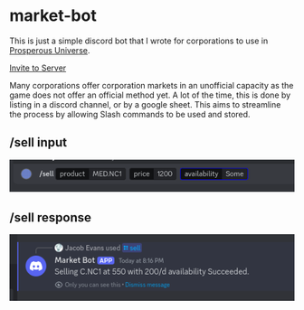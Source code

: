 # market-bot

This is just a simple discord bot that I wrote for corporations to use in [Prosperous Universe](https://prosperousuniverse.com).

[Invite to Server](https://discord.com/oauth2/authorize?client_id=1297004187552579656)

Many corporations offer corporation markets in an unofficial capacity as the game does not offer an official method yet. A lot of the time, this is done by listing in a discord channel, or by a google sheet. This aims to streamline the process by allowing Slash commands to be used and stored.

## /sell input
![sell input](./img/sell_input.png)

## /sell response
![sell response](./img/sell_response.png)

